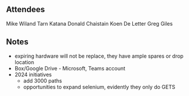 ## Attendees
Mike Wiland
Tarn Katana
Donald Chaistain
Koen De Letter
Greg Giles


## Notes
- expiring hardware will not be replace, they have ample spares or drop location
- Box/Google Drive - Microsoft, Teams account
- 2024 initiatives
    - add 3000 paths
    - opportunities to expand selenium, evidently they only do GETS

